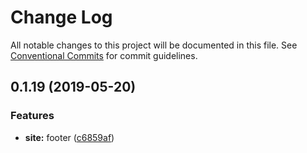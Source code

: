 # Change Log

All notable changes to this project will be documented in this file.
See [Conventional Commits](https://conventionalcommits.org) for commit guidelines.

## 0.1.19 (2019-05-20)


### Features

* **site:** footer ([c6859af](https://github.com/monstrs/project-starter/commit/c6859af))
